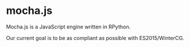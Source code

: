 # mocha.js
Mocha.js is a JavaScript engine written in RPython.

Our current goal is to be as compliant as possible with ES2015/WinterCG.
